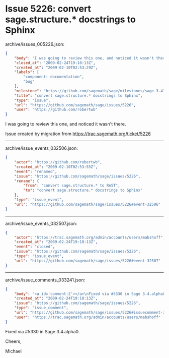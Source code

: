 # Issue 5226: convert sage.structure.* docstrings to Sphinx

archive/issues_005226.json:
```json
{
    "body": "I was going to review this one, and noticed it wasn't there. \n\nIssue created by migration from https://trac.sagemath.org/ticket/5226\n\n",
    "closed_at": "2009-02-24T19:18:13Z",
    "created_at": "2009-02-10T02:53:29Z",
    "labels": [
        "component: documentation",
        "bug"
    ],
    "milestone": "https://github.com/sagemath/sage/milestones/sage-3.4",
    "title": "convert sage.structure.* docstrings to Sphinx",
    "type": "issue",
    "url": "https://github.com/sagemath/sage/issues/5226",
    "user": "https://github.com/robertwb"
}
```
I was going to review this one, and noticed it wasn't there. 

Issue created by migration from https://trac.sagemath.org/ticket/5226





---

archive/issue_events_032506.json:
```json
{
    "actor": "https://github.com/robertwb",
    "created_at": "2009-02-10T02:53:55Z",
    "event": "renamed",
    "issue": "https://github.com/sagemath/sage/issues/5226",
    "rename": {
        "from": "convert sage.structure.* to ReST",
        "to": "convert sage.structure.* docstrings to Sphinx"
    },
    "type": "issue_event",
    "url": "https://github.com/sagemath/sage/issues/5226#event-32506"
}
```



---

archive/issue_events_032507.json:
```json
{
    "actor": "https://trac.sagemath.org/admin/accounts/users/mabshoff",
    "created_at": "2009-02-24T19:18:13Z",
    "event": "closed",
    "issue": "https://github.com/sagemath/sage/issues/5226",
    "type": "issue_event",
    "url": "https://github.com/sagemath/sage/issues/5226#event-32507"
}
```



---

archive/issue_comments_033241.json:
```json
{
    "body": "<a id='comment:2'></a>\nFixed via #5330 in Sage 3.4.alpha0.\n\nCheers,\n\nMichael",
    "created_at": "2009-02-24T19:18:13Z",
    "issue": "https://github.com/sagemath/sage/issues/5226",
    "type": "issue_comment",
    "url": "https://github.com/sagemath/sage/issues/5226#issuecomment-33241",
    "user": "https://trac.sagemath.org/admin/accounts/users/mabshoff"
}
```

<a id='comment:2'></a>
Fixed via #5330 in Sage 3.4.alpha0.

Cheers,

Michael

